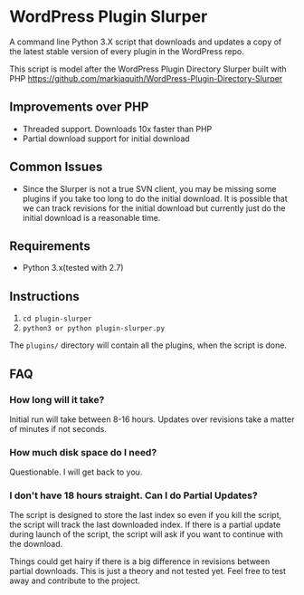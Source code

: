 WordPress Plugin Slurper
========================

A command line Python 3.X script that downloads and updates a copy of the latest stable
version of every plugin in the WordPress repo.

This script is model after the WordPress Plugin Directory Slurper built with PHP https://github.com/markjaquith/WordPress-Plugin-Directory-Slurper

Improvements over PHP
---------------------

* Threaded support. Downloads 10x faster than PHP
* Partial download support for initial download

Common Issues
-------------

* Since the Slurper is not a true SVN client, you may be missing some plugins if you take too long to do the initial 
download. It is possible that we can track revisions for the initial download but currently just do the initial download
is a reasonable time.

Requirements
------------

* Python 3.x(tested with 2.7)

Instructions
------------

1. `cd plugin-slurper`
2. `python3 or python plugin-slurper.py`

The `plugins/` directory will contain all the plugins, when the script is done.

FAQ
----

### How long will it take? ###

Initial run will take between 8-16 hours. Updates over revisions take a matter of minutes if not seconds.

### How much disk space do I need? ###

Questionable. I will get back to you.

### I don't have 18 hours straight. Can I do Partial Updates? ###

The script is designed to store the last index so even if you kill the script, the script will track the last downloaded index. 
If there is a partial update during launch of the script, the script will ask if you want to continue with the download.

Things could get hairy if there is a big difference in revisions between partial downloads. This is just a theory and not tested yet.
Feel free to test away and contribute to the project.
